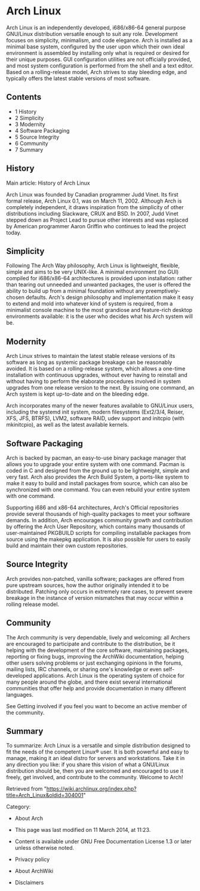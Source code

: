 Arch Linux
==========

Arch Linux is an independently developed, i686/x86-64 general purpose
GNU/Linux distribution versatile enough to suit any role. Development
focuses on simplicity, minimalism, and code elegance. Arch is installed
as a minimal base system, configured by the user upon which their own
ideal environment is assembled by installing only what is required or
desired for their unique purposes. GUI configuration utilities are not
officially provided, and most system configuration is performed from the
shell and a text editor. Based on a rolling-release model, Arch strives
to stay bleeding edge, and typically offers the latest stable versions
of most software.

Contents
--------

-   1 History
-   2 Simplicity
-   3 Modernity
-   4 Software Packaging
-   5 Source Integrity
-   6 Community
-   7 Summary

History
-------

Main article: History of Arch Linux

Arch Linux was founded by Canadian programmer Judd Vinet. Its first
formal release, Arch Linux 0.1, was on March 11, 2002. Although Arch is
completely independent, it draws inspiration from the simplicity of
other distributions including Slackware, CRUX and BSD. In 2007, Judd
Vinet stepped down as Project Lead to pursue other interests and was
replaced by American programmer Aaron Griffin who continues to lead the
project today.

Simplicity
----------

Following The Arch Way philosophy, Arch Linux is lightweight, flexible,
simple and aims to be very UNIX-like. A minimal environment (no GUI)
compiled for i686/x86-64 architectures is provided upon installation:
rather than tearing out unneeded and unwanted packages, the user is
offered the ability to build up from a minimal foundation without any
preemptively-chosen defaults. Arch's design philosophy and
implementation make it easy to extend and mold into whatever kind of
system is required, from a minimalist console machine to the most
grandiose and feature-rich desktop environments available: it is the
user who decides what his Arch system will be.

Modernity
---------

Arch Linux strives to maintain the latest stable release versions of its
software as long as systemic package breakage can be reasonably avoided.
It is based on a rolling-release system, which allows a one-time
installation with continuous upgrades, without ever having to reinstall
and without having to perform the elaborate procedures involved in
system upgrades from one release version to the next. By issuing one
command, an Arch system is kept up-to-date and on the bleeding edge.

Arch incorporates many of the newer features available to GNU/Linux
users, including the systemd init system, modern filesystems (Ext2/3/4,
Reiser, XFS, JFS, BTRFS), LVM2, software RAID, udev support and initcpio
(with mkinitcpio), as well as the latest available kernels.

Software Packaging
------------------

Arch is backed by pacman, an easy-to-use binary package manager that
allows you to upgrade your entire system with one command. Pacman is
coded in C and designed from the ground up to be lightweight, simple and
very fast. Arch also provides the Arch Build System, a ports-like system
to make it easy to build and install packages from source, which can
also be synchronized with one command. You can even rebuild your entire
system with one command.

Supporting i686 and x86-64 architectures, Arch's Official repositories
provide several thousands of high-quality packages to meet your software
demands. In addition, Arch encourages community growth and contribution
by offering the Arch User Repository, which contains many thousands of
user-maintained PKGBUILD scripts for compiling installable packages from
source using the makepkg application. It is also possible for users to
easily build and maintain their own custom repositories.

Source Integrity
----------------

Arch provides non-patched, vanilla software; packages are offered from
pure upstream sources, how the author originally intended it to be
distributed. Patching only occurs in extremely rare cases, to prevent
severe breakage in the instance of version mismatches that may occur
within a rolling release model.

Community
---------

The Arch community is very dependable, lively and welcoming: all Archers
are encouraged to participate and contribute to the distribution, be it
helping with the development of the core software, maintaining packages,
reporting or fixing bugs, improving the ArchWiki documentation, helping
other users solving problems or just exchanging opinions in the forums,
mailing lists, IRC channels, or sharing one's knowledge or even
self-developed applications. Arch Linux is the operating system of
choice for many people around the globe, and there exist several
international communities that offer help and provide documentation in
many different languages.

See Getting involved if you feel you want to become an active member of
the community.

Summary
-------

To summarize: Arch Linux is a versatile and simple distribution designed
to fit the needs of the competent Linux® user. It is both powerful and
easy to manage, making it an ideal distro for servers and workstations.
Take it in any direction you like: if you share this vision of what a
GNU/Linux distribution should be, then you are welcomed and encouraged
to use it freely, get involved, and contribute to the community. Welcome
to Arch!

Retrieved from
"https://wiki.archlinux.org/index.php?title=Arch_Linux&oldid=304001"

Category:

-   About Arch

-   This page was last modified on 11 March 2014, at 11:23.
-   Content is available under GNU Free Documentation License 1.3 or
    later unless otherwise noted.
-   Privacy policy
-   About ArchWiki
-   Disclaimers
